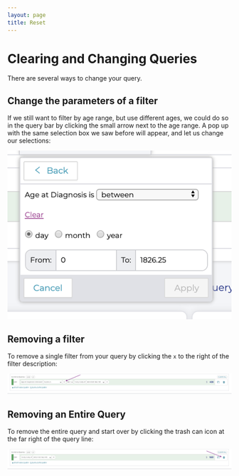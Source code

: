 ```yaml
---
layout: page
title: Reset
---
```

Clearing and Changing Queries
=============================

There are several ways to change your query.

Change the parameters of a filter
---------------------------------

If we still want to filter by age range, but use different ages, we
could do so in the query bar by clicking the small arrow next to the age
range. A pop up with the same selection box we saw before will appear,
and let us change our selections:

![**Editing Queries**](../../images/KidsFirstPortal_17.png)

Removing a filter
-----------------

To remove a single filter from your query by clicking the
`x` to the right of the filter description:

![**Removing Filters**](../../images/KidsFirstPortal_24.png)

Removing an Entire Query
------------------------

To remove the entire query and start over by clicking the trash can icon
at the far right of the query line:

![**Removing Queries**](../../images/KidsFirstPortal_25.png)
